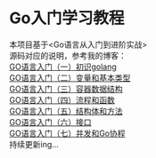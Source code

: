 # Go入门学习教程
本项目基于<Go语言从入门到进阶实战>   
源码对应的说明，参考我的博客：  
[GO语言入门（一）初识golang](http://47.100.221.149:9010/blog/post/admin/1c17a079d7ee)   
[GO语言入门（二）变量和基本类型](http://47.100.221.149:9010/blog/post/admin/5682a4bc8a34)   
[GO语言入门（三）容器数据结构](http://47.100.221.149:9010/blog/post/admin/4e918186900d)  
[GO语言入门（四）流程和函数](http://47.100.221.149:9010/blog/post/admin/5e496da1ecd5)  
[GO语言入门（五）结构体和方法](http://47.100.221.149:9010/blog/post/admin/f9776e40b588)  
[GO语言入门（六）接口](http://47.100.221.149:9010/blog/post/admin/f6a0608d9f8f)  
[GO语言入门（七）并发和Go协程](http://47.100.221.149:9010/blog/post/admin/5a4f07dc7ebc)  
持续更新ing...  